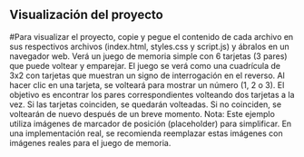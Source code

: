 ## Visualización del proyecto
#Para visualizar el proyecto, copie y pegue el contenido de cada archivo en sus respectivos archivos (index.html, styles.css y script.js) y ábralos en un navegador web. Verá un juego de memoria simple con 6 tarjetas (3 pares) que puede voltear y emparejar.
El juego se verá como una cuadrícula de 3x2 con tarjetas que muestran un signo de interrogación en el reverso. Al hacer clic en una tarjeta, se volteará para mostrar un número (1, 2 o 3). El objetivo es encontrar los pares correspondientes volteando dos tarjetas a la vez. Si las tarjetas coinciden, se quedarán volteadas. Si no coinciden, se voltearán de nuevo después de un breve momento.
Nota: Este ejemplo utiliza imágenes de marcador de posición (placeholder) para simplificar. En una implementación real, se recomienda reemplazar estas imágenes con imágenes reales para el juego de memoria.
